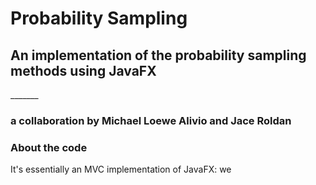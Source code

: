 <h1> Probability Sampling </h1>
<h2>An implementation of the probability sampling methods using JavaFX</h2>
_______
<h3> a collaboration by Michael Loewe Alivio and Jace Roldan </h3>

<h3>About the code </h3>

It's essentially an MVC implementation of JavaFX: we
